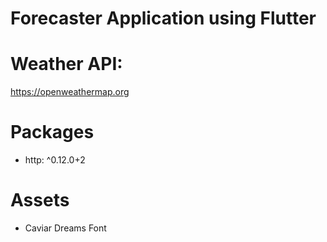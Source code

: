 # Forecaster Application using Flutter

# Weather API:
https://openweathermap.org

# Packages
- http: ^0.12.0+2

# Assets
- Caviar Dreams Font
